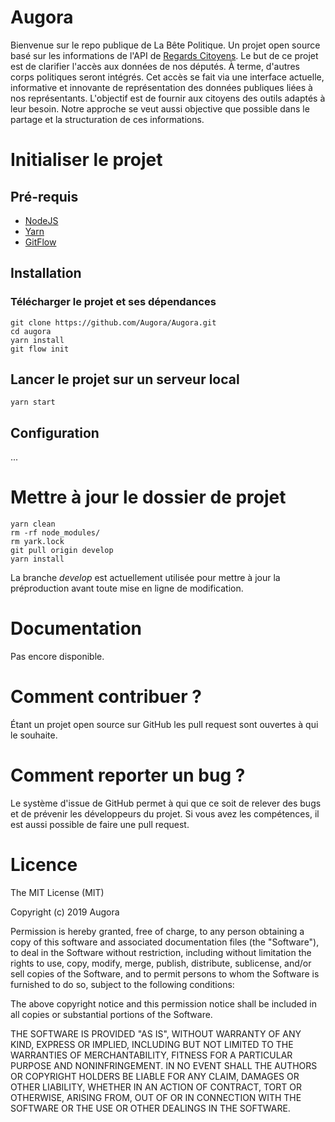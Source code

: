 # Augora

Bienvenue sur le repo publique de La Bête Politique. Un projet open source basé sur les informations de l'API de [Regards Citoyens](https://www.regardscitoyens.org).
Le but de ce projet est de clarifier l'accès aux données de nos députés. À terme, d'autres corps politiques seront intégrés. Cet accès se fait via une interface actuelle, informative et innovante de représentation des données publiques liées à nos représentants.
L'objectif est de fournir aux citoyens des outils adaptés à leur besoin. Notre approche se veut aussi objective que possible dans le partage et la structuration de ces informations.

# Initialiser le projet

## Pré-requis

- [NodeJS](https://nodejs.org/en/)
- [Yarn](https://yarnpkg.com/lang/en/docs/install/#windows-stable)
- [GitFlow](https://danielkummer.github.io/git-flow-cheatsheet/index.fr_FR.html)

## Installation

### Télécharger le projet et ses dépendances

```shell
git clone https://github.com/Augora/Augora.git
cd augora
yarn install
git flow init
```

## Lancer le projet sur un serveur local

```shell
yarn start
```

## Configuration

...

# Mettre à jour le dossier de projet

```shell
yarn clean
rm -rf node_modules/
rm yark.lock
git pull origin develop
yarn install
```

La branche _develop_ est actuellement utilisée pour mettre à jour la préproduction avant toute mise en ligne de modification.

# Documentation

Pas encore disponible.

# Comment contribuer ?

Étant un projet open source sur GitHub les pull request sont ouvertes à qui le souhaite.

# Comment reporter un bug ?

Le système d'issue de GitHub permet à qui que ce soit de relever des bugs et de prévenir les développeurs du projet. Si vous avez les compétences, il est aussi possible de faire une pull request.

# Licence

The MIT License (MIT)

Copyright (c) 2019 Augora

Permission is hereby granted, free of charge, to any person obtaining a copy
of this software and associated documentation files (the "Software"), to deal
in the Software without restriction, including without limitation the rights
to use, copy, modify, merge, publish, distribute, sublicense, and/or sell
copies of the Software, and to permit persons to whom the Software is
furnished to do so, subject to the following conditions:

The above copyright notice and this permission notice shall be included in all
copies or substantial portions of the Software.

THE SOFTWARE IS PROVIDED "AS IS", WITHOUT WARRANTY OF ANY KIND, EXPRESS OR
IMPLIED, INCLUDING BUT NOT LIMITED TO THE WARRANTIES OF MERCHANTABILITY,
FITNESS FOR A PARTICULAR PURPOSE AND NONINFRINGEMENT. IN NO EVENT SHALL THE
AUTHORS OR COPYRIGHT HOLDERS BE LIABLE FOR ANY CLAIM, DAMAGES OR OTHER
LIABILITY, WHETHER IN AN ACTION OF CONTRACT, TORT OR OTHERWISE, ARISING FROM,
OUT OF OR IN CONNECTION WITH THE SOFTWARE OR THE USE OR OTHER DEALINGS IN THE
SOFTWARE.
